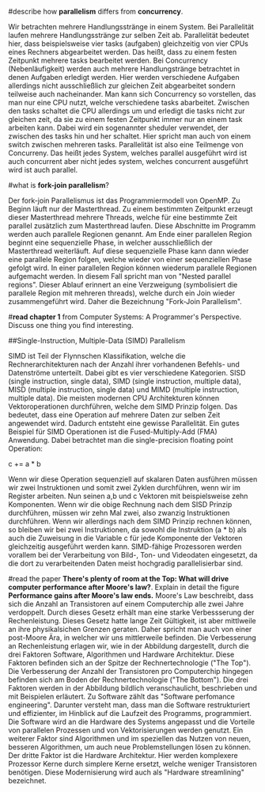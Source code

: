 #describe how **parallelism** differs from **concurrency**.

Wir betrachten mehrere Handlungsstränge in einem System. Bei Parallelität laufen mehrere Handlungsstränge zur selben Zeit ab. Parallelität bedeutet hier, dass beispielsweise vier tasks (aufgaben) gleichzeitig von vier CPUs eines Rechners abgearbeitet werden. Das heißt, dass zu einem festen Zeitpunkt mehrere tasks bearbeitet werden. Bei Concurrency (Nebenläufigkeit) werden auch mehrere Handlungstränge betrachtet in denen Aufgaben erledigt werden. Hier werden verschiedene Aufgaben allerdings nicht ausschließlich zur gleichen Zeit abgearbeitet sondern teilweise auch nacheinander. Man kann sich Concurrency so vorstellen, das man nur eine CPU nutzt, welche verschiedene tasks abarbeitet. Zwischen den tasks schaltet die CPU allerdings um und erledigt die tasks nicht zur gleichen zeit, da sie zu einem festen Zeitpunkt immer nur an einem task arbeiten kann. Dabei wird ein sogenannter sheduler verwendet, der zwischen des tasks hin und her schaltet. Hier spricht man auch von einem switch zwischen mehreren tasks. Parallelität ist also eine Teilmenge von Concurreny. Das heißt jedes System, welches parallel ausgeführt wird ist auch concurrent aber nicht jedes system, welches concurrent ausgeführt wird ist auch parallel.

#what is **fork-join parallelism**?

Der fork-join Parallelismus ist das Programmiermodell von OpenMP. Zu Beginn läuft nur der Masterthread. Zu einem bestimmten Zeitpunkt erzeugt dieser Masterthread mehrere Threads, welche für eine bestimmte Zeit parallel zusätzlich zum Masterthread laufen. Diese Abschnitte im Programm werden auch parallele Regionen genannt. Am Ende einer parallelen Region beginnt eine sequenzielle Phase, in welcher ausschließlich der Masterthread weiterläuft. Auf diese sequenzielle Phase kann dann wieder eine parallele Region folgen, welche wieder von einer sequenziellen Phase gefolgt wird. In einer parallelen Region können wiederum parallele Regionen aufgemacht werden. In diesem Fall spricht man von "Nested parallel regions". Dieser Ablauf erinnert an eine Verzweigung (symbolisiert die parallele Region mit mehreren threads), welche durch ein Join wieder zusammengeführt wird. Daher die Bezeichnung "Fork-Join Parallelism".

#**read chapter 1** from Computer Systems: A Programmer's Perspective. Discuss one thing you find interesting.

##Single-Instruction, Multiple-Data (SIMD) Parallelism

SIMD ist Teil der Flynnschen Klassifikation, welche die Rechnerarchitekturen nach der Anzahl ihrer vorhandenen Befehls- und Datenströme unterteilt. Dabei gibt es vier verschiedene Kategorien. SISD (single instruction, single data), SIMD (single instruction, multiple data), MISD (multiple instruction, single data) und MIMD (multiple instruction, multiple data).
Die meisten modernen CPU Architekturen können Vektoroperationen durchführen, welche dem SIMD Prinzip folgen. Das bedeutet, dass eine Operation auf mehrere Daten zur selben Zeit angewendet wird. Dadurch entsteht eine gewisse Parallelität. Ein gutes Beispiel für SIMD Operationen ist die Fused-Multiply-Add (FMA) Anwendung. Dabei betrachtet man die single-precision floating point Operation:

c += a * b

Wenn wir diese Operation sequenziell auf skalaren Daten ausführen müssen wir zwei Instruktionen und somit zwei Zyklen durchführen, wenn wir im Register arbeiten.
Nun seinen a,b und c Vektoren mit beispielsweise zehn Komponenten. Wenn wir die obige Rechnung nach dem SISD Prinzip durchführen, müssen wir zehn Mal zwei, also zwanzig Instruktionen durchführen. Wenn wir allerdings nach dem SIMD Prinzip rechnen können, so bleiben wir bei zwei Instruktionen, da sowohl die Instruktion (a * b) als auch die Zuweisung in die Variable c für jede Komponente der Vektoren gleichzeitig ausgeführt werden kann.
SIMD-fähige Prozessoren werden vorallem bei der Verarbeitung von Bild-, Ton- und Videodaten eingesetzt, da die dort zu verarbeitenden Daten meist hochgradig parallelisierbar sind. 


#read the paper **There's plenty of room at the Top: What will drive computer performance after Moore's law?**. Explain in detail the figure **Performance gains after Moore's law ends.**
Moore's Law beschreibt, dass sich die Anzahl an Transistoren auf einem Computerchip alle zwei Jahre verdoppelt. Durch dieses Gesetz erhält man eine starke Verbessserung der Rechenleistung. Dieses Gesetz hatte lange Zeit Gültigkeit, ist aber mittlweile an ihre physikalsichen Grenzen geraten. Daher spricht man auch von einer post-Moore Ära, in welcher wir uns mittlerweile befinden. Die Verbesserung an Rechenleistung erlagen wir, wie in der Abbildung dargestellt, durch die drei Faktoren Software, Algorithmen und Hardware Architektur. Diese Faktoren befinden sich an der Spitze der Rechnertechnologie ("The Top"). Die Verbesserung der Anzahl der Transistoren pro Computerchip hingegen befinden sich am Boden der Rechnertechnologie ("The Bottom"). Die drei Faktoren werden in der Abbildung bildlich veranschaulicht, beschrieben und mit Beispielen erläutert. Zu Software zählt das "Software perfomance engineering". Darunter versteht man, dass man die Software restrukturiert und effizienter, im Hinblick auf die Laufzeit des Programms, programmiert. Die Software wird an die Hardware des Systems angepasst und die Vorteile von parallelen Prozessen und von Vektorisierungen werden genutzt. Ein weiterer Faktor sind Algorithmen und im speziellen das Nutzen von neuen, besseren Algorithmen, um auch neue Problemstellungen lösen zu können. Der dritte Faktor ist die Hardware Architektur. Hier werden komplexere Prozessor Kerne durch simplere Kerne ersetzt, welche weniger Transistoren benötigen. Diese Modernisierung wird auch als "Hardware streamlining" bezeichnet.
